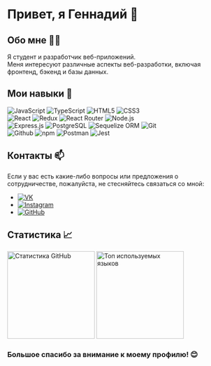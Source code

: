 # Привет, я Геннадий 👋

## Обо мне 🧑‍💻

Я студент и разработчик веб-приложений.
<br>
Меня интересуют различные аспекты веб-разработки, включая фронтенд, бэкенд и базы данных.

## Мои навыки 💪

  ![JavaScript](https://img.shields.io/badge/JavaScript-20232A?style=for-the-badge&logo=javascript)
  ![TypeScript](https://img.shields.io/badge/TypeScript-007ACC?style=for-the-badge&logo=typescript&logoColor=white)
  ![HTML5](https://img.shields.io/badge/HTML5-E34F26?style=for-the-badge&logo=html5&logoColor=white)
  ![CSS3](https://img.shields.io/badge/CSS3-1572B6?style=for-the-badge&logo=css3&logoColor=white)
  <br>
  ![React](https://img.shields.io/badge/React-20232A?style=for-the-badge&logo=react&logoColor=61DAFB)
  ![Redux](https://img.shields.io/badge/Redux-593D88?style=for-the-badge&logo=redux&logoColor=white)
  ![React Router](https://img.shields.io/badge/React_Router-CA4245?style=for-the-badge&logo=react-router&logoColor=white)
  ![Node.js](https://img.shields.io/badge/Node.js-20232A?style=for-the-badge&logo=node.js&logoColor=white)
  <br>
  ![Express.js](https://img.shields.io/badge/Express.js-404D59?style=for-the-badge)
  ![PostgreSQL](https://img.shields.io/badge/PostgreSQL-316192?style=for-the-badge&logo=postgresql&logoColor=white)
  ![Sequelize ORM](https://img.shields.io/badge/Sequelize-52B0E7?style=for-the-badge&logo=sequelize&logoColor=white)
  ![Git](https://img.shields.io/badge/Git-20232A?style=for-the-badge&logo=git&logoColor=white)
  <br>
  ![Github](https://img.shields.io/badge/GitHub-100000?style=for-the-badge&logo=github&logoColor=white)
  ![npm](https://img.shields.io/badge/npm-CB3837?style=for-the-badge&logo=npm&logoColor=white)
  ![Postman](https://img.shields.io/badge/Postman-FF6C37?style=for-the-badge&logo=postman&logoColor=white)
  ![Jest](https://img.shields.io/badge/Jest-C21325?style=for-the-badge&logo=jest&logoColor=white)

## Контакты 📫

Если у вас есть какие-либо вопросы или предложения о сотрудничестве, пожалуйста, не стесняйтесь связаться со мной:

- [![VK](https://img.shields.io/badge/VK-4a76a8?style=for-the-badge&logo=vk&logoColor=white)]([https://vk.com/](https://vk.com/escobarchik))
- [![Instagram](https://img.shields.io/badge/Instagram-E4405F?style=for-the-badge&logo=instagram&logoColor=white)](https://www.instagram.com/)
- [![GitHub](https://img.shields.io/badge/GitHub-181717?style=for-the-badge&logo=github&logoColor=white)](https://github.com/JaZzHaZzeR)

## Статистика 📈

<img src="https://github-readme-stats.vercel.app/api?username=JaZzHaZzeR&show_icons=true&theme=dracula" alt="Статистика GitHub" height="200"> <img src="https://github-readme-stats.vercel.app/api/top-langs/?username=JaZzHaZzeR&layout=compact&theme=dracula" alt="Топ используемых языков" height="200">


### Большое спасибо за внимание к моему профилю! 😊
